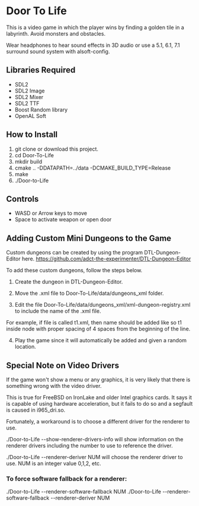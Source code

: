 # Door To Life

This is a video game in which the player wins by finding a golden tile in a labyrinth. Avoid monsters and obstacles.

Wear headphones to hear sound effects in 3D audio or use a 5.1, 6.1, 7.1 surround sound system with alsoft-config.
## Libraries Required
- SDL2
- SDL2 Image
- SDL2 Mixer
- SDL2 TTF
- Boost Random library
- OpenAL Soft

## How to Install

1. git clone or download this project.
2. cd Door-To-Life
3. mkdir build
4. cmake .. -DDATAPATH=../data -DCMAKE_BUILD_TYPE=Release
5. make
6. ./Door-to-Life


## Controls
- WASD or Arrow keys to move
- Space to activate weapon or open door

## Adding Custom Mini Dungeons to the Game

Custom dungeons can be created by using the program DTL-Dungeon-Editor here.
https://github.com/adct-the-experimenter/DTL-Dungeon-Editor

To add these custom dungeons, follow the steps below.

1. Create the dungeon in DTL-Dungeon-Editor.

2. Move the .xml file to Door-To-Life/data/dungeons_xml folder.

3. Edit the file Door-To-Life/data/dungeons_xml/xml-dungeon-registry.xml to include the name of the .xml file.

For example, if file is called t1.xml, then name should be added like so <Name>t1</Name> inside <Dungeons> node
with proper spacing of 4 spaces from the beginning of the line.

4. Play the game since it will automatically be added and given a random location.

## Special Note on Video Drivers

If the game won't show a menu or any graphics, it is very likely that there is something wrong with the video driver.

This is true for FreeBSD on IronLake and older Intel graphics cards. 
It says it is capable of using hardware acceleration, but it fails to do so and a segfault is caused in i965_dri.so.

Fortunately, a workaround is to choose a different driver for the renderer to use.

./Door-to-Life --show-renderer-drivers-info will show information on the renderer drivers including the number to use to reference the driver.

./Door-to-Life --renderer-deriver NUM will choose the renderer driver to use. NUM is an integer value 0,1,2, etc.

### To force software fallback for a renderer:
./Door-to-Life --renderer-software-fallback NUM
./Door-to-Life --renderer-software-fallback --renderer-deriver NUM
